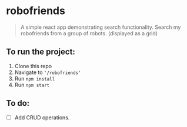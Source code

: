 # robofriends

> A simple react app demonstrating search functionality.
Search my robofriends from a group of robots. (displayed as a grid)

## To run the project:

1. Clone this repo
2. Navigate to `'/robofriends'`
3. Run `npm install`
4. Run `npm start`

## To do:

- [ ] Add CRUD operations. 
